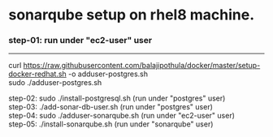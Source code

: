 # sonarqube setup on rhel8 machine.

### step-01: run under "ec2-user" user
----------------------------------  
curl https://raw.githubusercontent.com/balajipothula/docker/master/setup-docker-redhat.sh -o adduser-postgres.sh  
sudo ./adduser-postgres.sh  

step-02: sudo ./install-postgresql.sh (run under "postgres"  user)   
step-03: ./add-sonar-db-user.sh       (run under "postgres"  user)  
step-04: sudo ./adduser-sonarqube.sh  (run under "ec2-user"  user)    
step-05: ./install-sonarqube.sh       (run under "sonarqube" user)  
